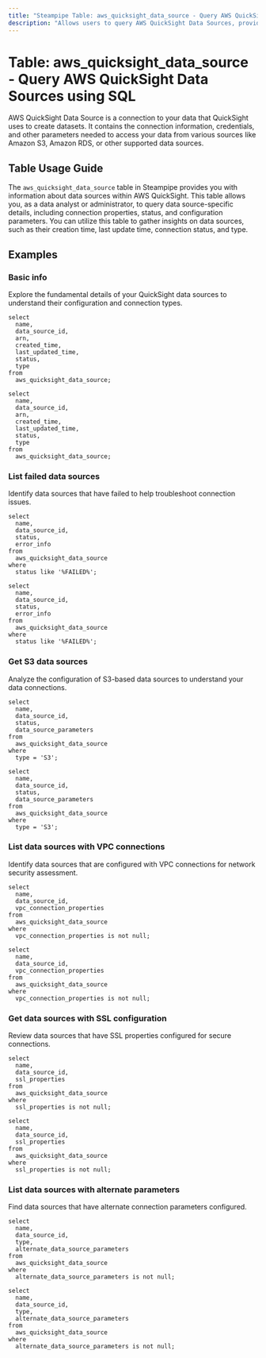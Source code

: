 ```yaml
---
title: "Steampipe Table: aws_quicksight_data_source - Query AWS QuickSight Data Sources using SQL"
description: "Allows users to query AWS QuickSight Data Sources, providing details about data source configurations, connections, and status information."
---
```


# Table: aws_quicksight_data_source - Query AWS QuickSight Data Sources using SQL

AWS QuickSight Data Source is a connection to your data that QuickSight uses to create datasets. It contains the connection information, credentials, and other parameters needed to access your data from various sources like Amazon S3, Amazon RDS, or other supported data sources.

## Table Usage Guide

The `aws_quicksight_data_source` table in Steampipe provides you with information about data sources within AWS QuickSight. This table allows you, as a data analyst or administrator, to query data source-specific details, including connection properties, status, and configuration parameters. You can utilize this table to gather insights on data sources, such as their creation time, last update time, connection status, and type.

## Examples

### Basic info
Explore the fundamental details of your QuickSight data sources to understand their configuration and connection types.

```sql+postgres
select
  name,
  data_source_id,
  arn,
  created_time,
  last_updated_time,
  status,
  type
from
  aws_quicksight_data_source;
```

```sql+sqlite
select
  name,
  data_source_id,
  arn,
  created_time,
  last_updated_time,
  status,
  type
from
  aws_quicksight_data_source;
```

### List failed data sources
Identify data sources that have failed to help troubleshoot connection issues.

```sql+postgres
select
  name,
  data_source_id,
  status,
  error_info
from
  aws_quicksight_data_source
where
  status like '%FAILED%';
```

```sql+sqlite
select
  name,
  data_source_id,
  status,
  error_info
from
  aws_quicksight_data_source
where
  status like '%FAILED%';
```

### Get S3 data sources
Analyze the configuration of S3-based data sources to understand your data connections.

```sql+postgres
select
  name,
  data_source_id,
  status,
  data_source_parameters
from
  aws_quicksight_data_source
where
  type = 'S3';
```

```sql+sqlite
select
  name,
  data_source_id,
  status,
  data_source_parameters
from
  aws_quicksight_data_source
where
  type = 'S3';
```

### List data sources with VPC connections
Identify data sources that are configured with VPC connections for network security assessment.

```sql+postgres
select
  name,
  data_source_id,
  vpc_connection_properties
from
  aws_quicksight_data_source
where
  vpc_connection_properties is not null;
```

```sql+sqlite
select
  name,
  data_source_id,
  vpc_connection_properties
from
  aws_quicksight_data_source
where
  vpc_connection_properties is not null;
```

### Get data sources with SSL configuration
Review data sources that have SSL properties configured for secure connections.

```sql+postgres
select
  name,
  data_source_id,
  ssl_properties
from
  aws_quicksight_data_source
where
  ssl_properties is not null;
```

```sql+sqlite
select
  name,
  data_source_id,
  ssl_properties
from
  aws_quicksight_data_source
where
  ssl_properties is not null;
```

### List data sources with alternate parameters
Find data sources that have alternate connection parameters configured.

```sql+postgres
select
  name,
  data_source_id,
  type,
  alternate_data_source_parameters
from
  aws_quicksight_data_source
where
  alternate_data_source_parameters is not null;
```

```sql+sqlite
select
  name,
  data_source_id,
  type,
  alternate_data_source_parameters
from
  aws_quicksight_data_source
where
  alternate_data_source_parameters is not null;
```
